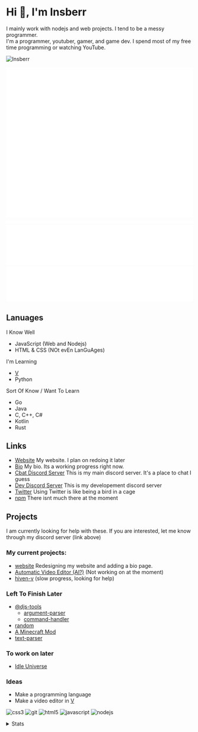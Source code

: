 # Hi 👋, I'm Insberr
I mainly work with nodejs and web projects. I tend to be a messy programmer.  
I'm a programmer, youtuber, gamer, and game dev. I spend most of my free time programming or watching YouTube.  

<img src="https://komarev.com/ghpvc/?username=insberr" alt="Insberr" />

![Metrics](https://github.com/insberr/insberr/blob/master/metrics.svg)
![Lines](https://github.com/insberr/insberr/blob/master/lines.svg)
![Mastered](https://github.com/insberr/insberr/blob/master/topics.svg)
![Most used languages](https://github.com/insberr/insberr/blob/master/languages.svg)

## Lanuages
I Know Well
- JavaScript (Web and Nodejs)
- HTML & CSS (NOt evEn LanGuAges)

I'm Learning
- [V](https://vlang.io)
- Python

Sort Of Know / Want To Learn
- Go
- Java
- C, C++, C#
- Kotlin
- Rust

## Links
- [Website](https://insberr.github.io/) My website. I plan on redoing it later
- [Bio](https://insberr.github.io/profile) My bio. Its a working progress right now.
- [Cbat Discord Server](https://discord.gg/gRMbZyU) This is my main discord server. It's a place to chat I guess
- [Dev Discord Server](https://discord.gg/PSNKV6EB9A) This is my developement discord server
- [Twitter](https://twitter.com/insberr) Using Twitter is like being a bird in a cage
- [npm](https://www.npmjs.com/~insberr) There isnt much there at the moment

## Projects
I am currently looking for help with these. If you are interested, let me know through my discord server (link above)
### My current projects:
- [website](https://insberr.github.io) Redesigning my website and adding a bio page.
- [Automatic Video Editor (AI?)](https://github.com/insberr/videoEditorAI) (Not working on at the moment)
- [hiven-v](https://github.com/insberr/hiven-v) (slow progress, looking for help)

### Left To Finish Later
- [@djs-tools](https://github.com/djs-tools)
  - [argument-parser](https://github.com/djs-tools/argument-parser)
  - [command-handler](https://github.com/djs-tools/command-handler)
- [random](https://github.com/insberr/random)
- [A Minecraft Mod](https://github.com/insberr/minecraft-fabric-mod) 
- [text-parser](https://github.com/insberr/text-parser)

### To work on later
- [Idle Universe](https://github.com/insberr/idle-universe)

### Ideas
- Make a programming language
- Make a video editor in [V](https://vlang.io)


<p align="left">
  <img src="https://devicons.github.io/devicon/devicon.git/icons/css3/css3-original-wordmark.svg" alt="css3" width="20" height="20"/>
  <img src="https://www.vectorlogo.zone/logos/git-scm/git-scm-icon.svg" alt="git" width="20" height="20"/>
  <img src="https://devicons.github.io/devicon/devicon.git/icons/html5/html5-original-wordmark.svg" alt="html5" width="20" height="20"/>
  <img src="https://devicons.github.io/devicon/devicon.git/icons/javascript/javascript-original.svg" alt="javascript" width="20" height="20"/>
  <img src="https://devicons.github.io/devicon/devicon.git/icons/nodejs/nodejs-original-wordmark.svg" alt="nodejs" width="20" height="20"/>
</p>


<details>
  <summary>Stats</summary>
  <br>
  
  <img src="https://github-readme-stats.vercel.app/api?username=insberr&count_private=true&show_icons=true&theme=dark" alt="Github Stats" align="center" />
  <img src="https://github-readme-stats.vercel.app/api/wakatime?username=insberr&theme=dark" alt="WakaTime Stats" align="center" />
  <img src="https://github-readme-stats.vercel.app/api/top-langs/?username=insberr&theme=dark&langs_count=10" alt="Top lanuages" align="center" />
  
</details>
